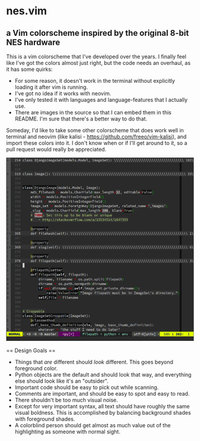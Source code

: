 nes.vim
=======

a Vim colorscheme inspired by the original 8-bit NES hardware
-------------------------------------------------------------

This is a vim colorscheme that I've developed over the years.  I finally feel like I've got the
colors almost just right, but the code needs an overhaul, as it has some quirks:
- For some reason, it doesn't work in the terminal without explicitly loading it after vim is
  running.
- I've got no idea if it works with neovim.
- I've only tested it with languages and language-features that I actually use.
- There are images in the source so that I can embed them in this README.  I'm sure that there's a
  better way to do that.

Someday, I'd like to take some other colorscheme that does work well in terminal and neovim (like
kalisi -  https://github.com/freeo/vim-kalisi), and import these colors into it.  I don't know when
or if I'll get around to it, so a pull request would really be appreciated.

![python_example](/images/python_example.png)

== Design Goals ==
- Things that *are* different should *look* different.  This goes beyond foreground color.
- Python objects are the default and should look that way, and everything else should look like it's
  an "outsider".  
- Important code should be easy to pick out while scanning.
- Comments are important, and should be easy to spot and easy to read.
- There shouldn't be too much visual noise.
- Except for very important syntax, all text should have roughly the same visual boldness.  This is
  accomplished by balancing background shades with foreground shades.
- A colorblind person should get almost as much value out of the highlighting as someone with normal
  sight.
